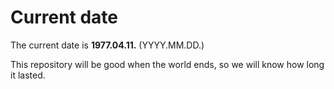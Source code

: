 # Current date

The current date is **1977.04.11.** (YYYY.MM.DD.)

This repository will be good when the world ends, so we will know how long it lasted.